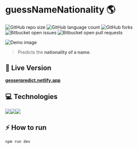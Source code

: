 # guessNameNationality 🌎

![GitHub repo size](https://img.shields.io/github/repo-size/matheusgesser/guessNameNationality?style=for-the-badge)
![GitHub language count](https://img.shields.io/github/languages/count/matheusgesser/guessNameNationality?style=for-the-badge)
![GitHub forks](https://img.shields.io/github/forks/matheusgesser/guessNameNationality?style=for-the-badge)
![Bitbucket open issues](https://img.shields.io/bitbucket/issues/matheusgesser/guessNameNationality?style=for-the-badge)
![Bitbucket open pull requests](https://img.shields.io/bitbucket/pr-raw/matheusgesser/guessNameNationality?style=for-the-badge)

<img src="https://i.imgur.com/CdY3Nly.png" alt="Demo image">

> Predicts the **nationality of a name**.

## 🔴 **Live Version**

**<a href="https://gesserpredict.netlify.app/">gesserpredict.netlify.app</a>**

## 💻 **Technologies**

<img src='https://img.shields.io/badge/JavaScript-F7DF1E?style=for-the-badge&logo=javascript&logoColor=black' /><img src='https://img.shields.io/badge/HTML5-E34F26?style=for-the-badge&logo=html5&logoColor=white' /><img src='https://img.shields.io/badge/CSS3-1572B6?style=for-the-badge&logo=css3&logoColor=white' />

## ⚡ **How to run**

```bash
npm run dev
```

